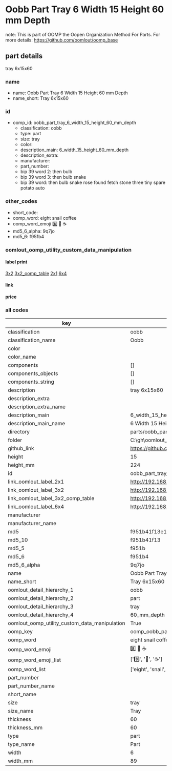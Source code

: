 # Oobb Part Tray 6 Width 15 Height 60 mm Depth  

note: This is part of OOMP the Oopen Organization Method For Parts. For more details: https://github.com/oomlout/oomp_base

##  part details
  



tray 6x15x60



### name
* name: Oobb Part Tray 6 Width 15 Height 60 mm Depth
* name_short: Tray 6x15x60 
### id
* oomp_id: oobb_part_tray_6_width_15_height_60_mm_depth
  * classification: oobb
  * type: part
  * size: tray
  * color: 
  * description_main: 6_width_15_height_60_mm_depth
  * description_extra: 
  * manufacturer: 
  * part_number: 
  * bip 39 word 2: then bulb
  * bip 39 word 3: then bulb snake
  * bip 39 word: then bulb snake rose found fetch stone three tiny spare potato auto

### other_codes
* short_code: 
* oomp_word: eight snail coffee
* oomp_word_emoji :eight: :snail: :coffee:
* md5_6_alpha: 9q7jo
* md5_6: f951b4






### oomlout_oomp_utility_custom_data_manipulation
#### label print
[3x2](http://192.168.1.245:1112/?label=oomp%209q7jo)
[3x2_oomp_table](http://192.168.1.108:1112/?label=oomp%209q7jo)
[2x1](http://192.168.1.242:1112/?label=oomp%209q7jo)
[6x4](http://192.168.1.55:1112/?label=oomp%209q7jo)    

#### link

                              

#### price







### all codes 
| key | value |  
| --- | --- |  
| classification | oobb |  
| classification_name | Oobb |  
| color |  |  
| color_name |  |  
| components | [] |  
| components_objects | [] |  
| components_string | [] |  
| description | tray 6x15x60 |  
| description_extra |  |  
| description_extra_name |  |  
| description_main | 6_width_15_height_60_mm_depth |  
| description_main_name | 6 Width 15 Height 60 mm Depth |  
| directory | parts/oobb_part_tray_6_width_15_height_60_mm_depth |  
| folder | C:\gh\oomlout_oobb_version_4_generated_parts\parts\oobb_part_tray_6_width_15_height_60_mm_depth |  
| github_link | https://github.com/oomlout/oomlout_oomp_part_src/tree/main/parts/oobb_part_tray_6_width_15_height_60_mm_depth |  
| height | 15 |  
| height_mm | 224 |  
| id | oobb_part_tray_6_width_15_height_60_mm_depth |  
| link_oomlout_label_2x1 | http://192.168.1.242:1112/?label=oomp%209q7jo |  
| link_oomlout_label_3x2 | http://192.168.1.245:1112/?label=oomp%209q7jo |  
| link_oomlout_label_3x2_oomp_table | http://192.168.1.108:1112/?label=oomp%209q7jo |  
| link_oomlout_label_6x4 | http://192.168.1.55:1112/?label=oomp%209q7jo |  
| manufacturer |  |  
| manufacturer_name |  |  
| md5 | f951b41f13e11ac9552e1bc19a477f01 |  
| md5_10 | f951b41f13 |  
| md5_5 | f951b |  
| md5_6 | f951b4 |  
| md5_6_alpha | 9q7jo |  
| name | Oobb Part Tray 6 Width 15 Height 60 mm Depth |  
| name_short | Tray 6x15x60  |  
| oomlout_detail_hierarchy_1 | oobb |  
| oomlout_detail_hierarchy_2 | part |  
| oomlout_detail_hierarchy_3 | tray |  
| oomlout_detail_hierarchy_4 | 60_mm_depth |  
| oomlout_oomp_utility_custom_data_manipulation | True |  
| oomp_key | oomp_oobb_part_tray_6_width_15_height_60_mm_depth |  
| oomp_word | eight snail coffee |  
| oomp_word_emoji | :eight: :snail: :coffee: |  
| oomp_word_emoji_list | [':eight:', ':snail:', ':coffee:'] |  
| oomp_word_list | ['eight', 'snail', 'coffee'] |  
| part_number |  |  
| part_number_name |  |  
| short_name |  |  
| size | tray |  
| size_name | Tray |  
| thickness | 60 |  
| thickness_mm | 60 |  
| type | part |  
| type_name | Part |  
| width | 6 |  
| width_mm | 89 |  

